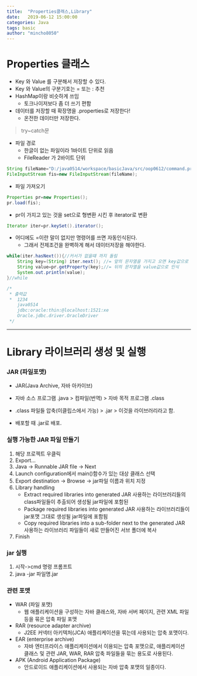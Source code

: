 ```yaml
---
title:  "Properties클래스,Library"
date:   2019-06-12 15:00:00
categories: Java
tags: basic
author: "mincho8050"
---
```


# Properties 클래스

- Key 와 Value 를 구분해서 저장할 수 있다.
- Key 와 Value의 구분기호는 = 또는  : 추천
- HashMap이랑 비슷하게 쓰임
  - 토크나이저보다 좀 더 쓰기 편함
- 데이터를 저장할 때 확장명을 .properties로 저장한다!
  - 온전한 데이터만 저장한다.

> try~catch문 

- 파일 경로
  - 한글이 없는 파일이라 1바이트 단위로 읽음
  - FileReader 가 2바이트 단위

```java
String fileName="D:/java0514/workspace/basicJava/src/oop0612/command.properties";
FileInputStream fis=new FileInputStream(fileName);
```

- 파일 가져오기

```java
Properties pr=new Properties();
pr.load(fis);
```

- pr이 가지고 있는 것을 set으로 형변환 시킨 후 iterator로 변환

```java
Iterator iter=pr.keySet().iterator();
```

- 어디에도 =이란 말이 없지만 명령어를 쓰면 자동인식된다.
  - 그래서 전제조건을 완벽하게 해서 데이터저장을 해야한다.

```java
while(iter.hasNext()){//커서가 없을떄 까지 돌림
    String key=(String) iter.next(); //= 앞의 문자열을 가지고 오면 key값으로 인식
    String value=pr.getProperty(key);//= 뒤의 문자열을 value값으로 인식
    System.out.println(value);
}//while

/*
 * 출력값
 * 	1234
    java0514
    jdbc:oracle:thin:@localhost:1521:xe
    Oracle.jdbc.driver.OracleDriver
 */
```









------







# Library 라이브러리 생성 및 실행





### JAR (파일포맷)

- JAR(Java Archive, 자바 아카이브)

- 자바 소스 프로그램 .java > 컴파일(번역)  > 자바 목적 프로그램 .class
- .class 파일들 압축(이클립스에서 가능) > .jar > 이것을 라이브러리라고 함.
- 배포할 때 .jar로 배포.



### 

### 실행 가능한 JAR 파일 만들기

1. 해당 프로젝트 우클릭
2.  Export... 
3. Java -> Runnable JAR file -> Next
4. Launch configuration에서 main()함수가 있는 대상 클래스 선택
5. Export destination -> Browse -> jar파일 이름과 위치 지정
6. Library handling
   - Extract required libraries into generated JAR
           사용하는 라이브러리들의 class파일들이 추출되어 생성될 jar파일에 포함된
   -  Package required libraries into generated JAR
           사용하는 라이브러리들이 jar포맷 그대로 생성될 jar파일에 포함됨
   - Copy required libraries into a sub-folder next to the generated JAR
           사용하는 라이브러리 파일들이 새로 만들어진 서브 폴더에 복사
7. Finish





### jar 실행

1. 시작->cmd 명령 프롬프트
2. java -jar 파일명.jar





### 관련 포맷

- WAR (파일 포맷)
  - 웹 애플리케이션을 구성하는 자바 클래스와, 자바 서버 페이지, 관련 XML 파일 등을 묶은 압축 파일 포맷
- RAR (resource adapter archive)
  - J2EE 커넥터 아키텍처(JCA) 애플리케이션을 묶는데 사용되는 압축 포맷이다.
- EAR (enterprise archive)
  - 자바 엔터프라이스 애플리케이션에서 이용되는 압축 포맷으로, 애플리케이션 클래스 및 관련 JAR, WAR, RAR 압축 파일들을 묶는 용도로 사용된다.
- APK (Android Application Package)
  - 안드로이드 애플리케이션에서 사용되는 자바 압축 포맷의 일종이다.